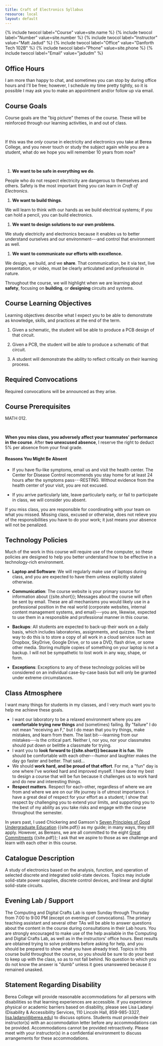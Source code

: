 ```yaml
---
title: Craft of Electronics Syllabus
resource: local
layout: default
---
```


{% include twocol label="Course" value=site.name %}
{% include twocol label="Number" value=site.number %}
{% include twocol label="Instructor" value="Matt Jadud" %}
{% include twocol label="Office" value="Danforth Tech 102B" %}
{% include twocol label="Phone" value=site.phone %}
{% include twocol label="Email" value="jadudm" %}

## Office Hours

I am more than happy to chat, and sometimes you can stop by during office hours and I'll be free; however, I schedule my time pretty tightly, so it is possible I may ask you to make an appointment and/or follow up via email.

## Course Goals

Course goals are the "big picture" themes of the course. These will be reinforced through our learning activities, in and out of class.

<br/>

If this was the *only* course in electricity and electronics you take at Berea College, and you never touch or study the subject again while you are a student, what do we hope you will remember 10 years from now?

<br/>

1. **We want to be safe in everything we do**. <br/>
  
  People who do not respect electricity are dangerous to themselves and others. Safety is the most important thing you can learn in *Craft of Electronics*.
  
1. **We want to build things**. <br/>
  
  We will learn to think with our hands as we build electrical systems; if you can hold a pencil, you can build electronics.

1. **We want to design solutions to our own problems**. <br/>
  
  We study electricity and electronics because it enables us to better understand ourselves and our environment---and control that environment as well.

1. **We want to communicate our efforts with excellence.** <br/>

  We design, we build, and we **share**. That communication, be it via text, live presentation, or video, must be clearly articulated and professional in nature.

Throughout the course, we will highlight when we are learning about **safety**, focusing on **building**, or **designing** circuits and systems.


## Course Learning Objectives

<!-- http://teachingcommons.depaul.edu/Course_Design/developing_a_course/goals.html -->
<!-- http://ets.tlt.psu.edu/learningdesign/objectives/writingobjectives -->
<!-- http://www.cmu.edu/teaching/designteach/design/learningobjectives-samples/index.html -->
<!-- http://www.cmu.edu/teaching/designteach/design/learningobjectives.html -->

Learning objectives describe what I expect you to be able to demonstrate as knowledge, skills, and practices at the end of the term.



1. Given a schematic, the student will be able to produce a PCB design of that circuit. 

1. Given a PCB, the student will be able to produce a schematic of that circuit.

1. A student will demonstrate the ability to reflect critically on their learning process.



## Required Convocations

Required convocations will be announced as they arise.

## Course Prerequisites

MATH 012.


<br/>

<strong>When you miss class, you adversely affect your teammates' performance in the course</strong>. After **two unexcused absence**, I reserve the right to deduct 5% per absence from your final grade. 

#### Reasons You Might Be Absent

* If you have flu-like symptoms, email us and visit the health center. The Center for Disease Control recommends you stay home for at least 24 hours after the symptoms pass---RESTING. Without evidence from the health center of your visit, you are not excused.

* If you arrive particularly late, leave particularly early, or fail to participate in class, we will consider you absent.

If you miss class, you are responsible for coordinating with your team on what you missed. Missing class, excused or otherwise, does not relieve you of the responsibilities you have to do your work; it just means your absence will not be penalized.

## Technology Policies 

Much of the work in this course will require use of the computer, so these policies are designed to help you better understand how to be effective in a technology-rich environment. 

* **Laptop and Software**: We will regularly make use of laptops during class, and you are expected to have them unless explicitly stated otherwise.

* **Communication**: The course website is your primary source for information about {{site.short}}; Messages about the course will often be sent by email. These are all mechanisms you would likely use in a professional position in the real world (corporate websites, internal content management systems, and email)---you are, likewise, expected to use them in a responsible and professional manner in this course.

* **Backups**: All students are expected to back-up their work on a daily basis, which includes laboratories, assignments, and quizzes. The best way to do this is to store a copy of all work in a cloud service such as Dropbox, SkyDrive, Google Drive, or to use a DVD, flash drive, or some other media. Storing multiple copies of something on your laptop is not a backup. I will not be sympathetic to lost work in any way, shape, or form.

* **Exceptions**: Exceptions to any of these technology policies will be considered on an individual case-by-case basis but will only be granted under extreme circumstances. 

## Class Atmosphere

I want many things for students in my classes, and I very much want you to help me achieve these goals. 

* I want our laboratory to be a relaxed environment where you are **comfortable trying new things** and (sometimes) failing. By "failure" I do not mean "receiving an F," but I do mean that you try things, make mistakes, and learn from them. The last bit---learning from our mistakes---is the critical part. Neither I, nor you, nor your classmates should put down or belittle a classmate for trying.
* I want you to **look forward to {{site.short}} because it is fun**. We should be comfortable with each other---humor and laughter makes the day go faster and better. That said...
* We should **work hard, and be proud of that effort**. For me, a "fun" day is one where I've worked hard and improved myself. I have done my best to design a course that will be fun because it challenges us to work hard and do new and interesting things.
* **Respect matters**. Respect for each-other, regardless of where we are from and where we are on our life journey is of utmost importance. I have a great deal of respect for your effort as a student; I show that respect by challenging you to extend your limits, and supporting you to the best of my ability as you take risks and engage with the course throughout the semester. 

In years past, I used Chickering and Gamson's [Seven Principles of Good Undergraduate Education]({{site.media}}/seven-principles.pdf) {{site.pdf}} as my guide; in many ways, they still apply. However, as Bereans, we are all committed to the eight [Great Commitments]({{site.media}}/berea-college-great-commitments.pdf) {{site.pdf}}; I ask that we aspire to those as we challenge and learn with each other in this course.

## Catalogue Description

A study of electronics based on the analysis, function, and operation of selected discrete and integrated solid-state devices. Topics may include solid-state power supplies, discrete control devices, and linear and digital solid-state circuits.

## Evening Lab / Support

The Computing and Digital Crafts Lab is open Sunday through Thursday from 7:00 to 9:00 PM (except on evenings of convocations). The primary teaching assistant and several other TAs will be able to answer questions about the content in the course during consultations in their  Lab hours. You are strongly encouraged to make use of the help available in the Computing and Digital Crafts Lab, as well as in the instructors' office hours. Best results are obtained trying to solve problems before asking for help, and you should be prepared to show what you have already tried. Topics in this course build throughout the course, so you should be sure to do your best to keep up with the class, so as to not fall behind. No question to which you do not know the answer is "dumb" unless it goes unanswered because it remained unasked. 

## Statement Regarding Disability

Berea College will provide reasonable accommodations for all persons with disabilities so that learning experiences are accessible. If you experience physical or academic barriers based on disability, please see Lisa Ladanyi (Disability & Accessibility Services, 110 Lincoln Hall, 859-985-3327, lisa.ladanyi@berea.edu) to discuss options. Students must provide their instructor(s) with an accommodation letter before any accommodations can be provided. Accommodations cannot be provided retroactively. Please meet with your instructor(s) in a confidential environment to discuss arrangements for these accommodations.